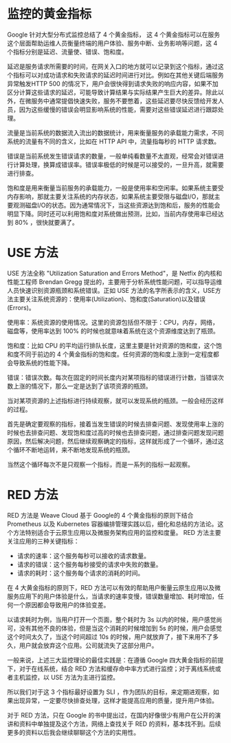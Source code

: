 # 监控的黄金指标



Google 针对大型分布式监控总结了 4 个黄金指标，
这 4 个黄金指标可以在服务这个层面帮助运维人员衡量终端的用户体验、服务中断、业务影响等问题，这 4 个指标分别是延迟、流量使、错误、饱和度。

延迟是服务请求所需要的时间，在网关入口的地方就可以记录到这个指标，通过这个指标可以对成功请求和失败请求的延迟时间进行对比。例如在其他关键后端服务异常触发HTTP 500 的情况下，用户会很快得到请求失败的响应内容，如果不加区分计算这些请求的延迟，可能导致计算结果与实际结果产生巨大的差异。除此以外，在微服务中通常提倡快速失败，服务不要憋着，这些延迟要尽快反馈给开发人员，因为这些缓慢的错误会明显影响系统的性能，需要对这些错误延迟进行跟踪处理。


流量是当前系统的数据流入流出的数据统计，用来衡量服务的承载能力需求，不同系统的流量有不同的含义，比如在 HTTP API 中，流量指每秒的 HTTP 请求数。


错误是当前系统发生错误请求的数量，一般单纯看数量不太直观，经常会对错误进行计算处理，换算成错误率。错误率极低的时候是可以接受的，一旦升高，就需要进行排查。


饱和度是用来衡量当前服务的承载能力，一般是使用率和空闲率。如果系统主要受内存影响，那就主要关注系统的内存状态，如果系统主要受限与磁盘I/O，那就主要观测磁盘I/O的状态。因为通常情况下，当这些资源达到饱和后，服务的性能会明显下降。同时还可以利用饱和度对系统做出预测，比如，当前内存使用率已经达到 80% ，很快就要满了。


# USE 方法

USE 方法全称 "Utilization Saturation and Errors Method"，是 Netfix 的内核和性能工程师 Brendan Gregg 提出的，主要用于分析系统性能问题，可以指导运维人员快速识别资源瓶颈和系统错误。正如 USE 方法的名字所表示的含义，USE方法主要关注系统资源的：使用率(Utilization)、饱和度(Saturation)以及错误(Errors)。

使用率：系统资源的使用情况。这里的资源包括但不限于：CPU，内存，网络，磁盘等，使用率达到 100% 的时候也就意味着系统在这个资源维度达到了瓶颈。

饱和度：比如 CPU 的平均运行排队长度，这里主要是针对资源的饱和度，这个饱和度不同于前边的 4 个黄金指标的饱和度。任何资源的饱和度上涨到一定程度都会导致系统的性能下降。


错误：错误次数。每次在固定的时间长度内对某项指标的错误进行计数，当错误次数上涨的情况下，那么一定是达到了该项资源的瓶颈。


当对某项资源的上述指标进行持续观察，就可以发现系统的瓶颈。一般会经历这样的过程。

首先是确定要观察的指标，接着当发生错误的时候去排查问题、发现使用率上涨的时候也去排查问题、发现饱和度过高的时候也去排查问题，通过排查问题发现问题原因，然后解决问题，然后继续观察确定的指标，这样就形成了一个循环，通过这个循环不断地运转，来不断地发现系统的瓶颈。

当然这个循环每次不是只观察一个指标，而是一系列的指标一起观察。

# RED 方法



RED 方法是 Weave Cloud 基于 Google的 4 个黄金指标的原则下结合 Prometheus 以及 Kubernetes 容器编排管理实践以后，细化和总结的方法论。这个方法特别适合于云原生应用以及微服务架构应用的监控和度量。 RED 方法主要关注应用的三种关键指标：


* 请求的速率：这个服务每秒可以接收的请求数量。
* 请求的错误：这个服务每秒接受的请求中失败的数量。
* 请求的耗时：这个服务每个请求的消耗的时间。



在 4 大黄金指标的原则下，RED 方法可以有效的帮助用户衡量云原生应用以及微服务应用下的用户体验是什么，当请求的速率变慢，错误数量增加、耗时增加，任何一个原因都会导致用户的体验变差。

以请求耗时为例，当用户打开一个页面，整个耗时为 3s 以内的时候，用户感觉尚可，没有其他不良的体验，但是当这个消耗的时候增加到 5s 的时候，用户会感觉这个时间太久了，当这个时间超过 10s 的时候，用户就放弃了，接下来用不了多久，用户就会放弃这个应用。公司就流失了这部分用户。

一般来说，上述三大监控理论的最佳实践是：在遵循 Google 四大黄金指标的前提下，对于在线系统，结合 RED 方法和缓存命中率方式进行监控；对于离线系统或者主机监控，以 USE 方法为主进行监控。

所以我们对于这 3 个指标最好设置为 SLI ，作为团队的目标，来定期进观察，如果出现异常，一定要尽快排查处理，这样才能提高应用的质量，提升用户体验。

对于 RED 方法，只在 Google 的书中提出过，在国内好像很少有用户在公开的演讲和资料中单独提及这个方法，网络上查找关于 RED 的资料，基本找不到。后续更多的资料以后我会继续聊聊这个方法的实用性。


